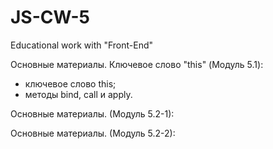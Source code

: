 # JS-CW-5

Educational work with "Front-End"

Основные материалы. Ключевое слово "this" (Модуль 5.1):

- ключевое слово this;
- методы bind, call и apply.

Основные материалы. (Модуль 5.2-1):

Основные материалы. (Модуль 5.2-2):
